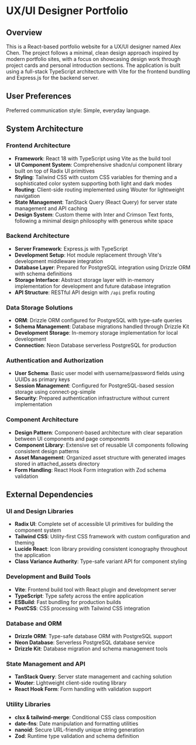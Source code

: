 # UX/UI Designer Portfolio

## Overview

This is a React-based portfolio website for a UX/UI designer named Alex Chen. The project follows a minimal, clean design approach inspired by modern portfolio sites, with a focus on showcasing design work through project cards and personal introduction sections. The application is built using a full-stack TypeScript architecture with Vite for the frontend bundling and Express.js for the backend server.

## User Preferences

Preferred communication style: Simple, everyday language.

## System Architecture

### Frontend Architecture
- **Framework**: React 18 with TypeScript using Vite as the build tool
- **UI Component System**: Comprehensive shadcn/ui component library built on top of Radix UI primitives
- **Styling**: Tailwind CSS with custom CSS variables for theming and a sophisticated color system supporting both light and dark modes
- **Routing**: Client-side routing implemented using Wouter for lightweight navigation
- **State Management**: TanStack Query (React Query) for server state management and API caching
- **Design System**: Custom theme with Inter and Crimson Text fonts, following a minimal design philosophy with generous white space

### Backend Architecture
- **Server Framework**: Express.js with TypeScript
- **Development Setup**: Hot module replacement through Vite's development middleware integration
- **Database Layer**: Prepared for PostgreSQL integration using Drizzle ORM with schema definitions
- **Storage Interface**: Abstract storage layer with in-memory implementation for development and future database integration
- **API Structure**: RESTful API design with `/api` prefix routing

### Data Storage Solutions
- **ORM**: Drizzle ORM configured for PostgreSQL with type-safe queries
- **Schema Management**: Database migrations handled through Drizzle Kit
- **Development Storage**: In-memory storage implementation for local development
- **Connection**: Neon Database serverless PostgreSQL for production

### Authentication and Authorization
- **User Schema**: Basic user model with username/password fields using UUIDs as primary keys
- **Session Management**: Configured for PostgreSQL-based session storage using connect-pg-simple
- **Security**: Prepared authentication infrastructure without current implementation

### Component Architecture
- **Design Pattern**: Component-based architecture with clear separation between UI components and page components
- **Component Library**: Extensive set of reusable UI components following consistent design patterns
- **Asset Management**: Organized asset structure with generated images stored in attached_assets directory
- **Form Handling**: React Hook Form integration with Zod schema validation

## External Dependencies

### UI and Design Libraries
- **Radix UI**: Complete set of accessible UI primitives for building the component system
- **Tailwind CSS**: Utility-first CSS framework with custom configuration and theming
- **Lucide React**: Icon library providing consistent iconography throughout the application
- **Class Variance Authority**: Type-safe variant API for component styling

### Development and Build Tools
- **Vite**: Frontend build tool with React plugin and development server
- **TypeScript**: Type safety across the entire application
- **ESBuild**: Fast bundling for production builds
- **PostCSS**: CSS processing with Tailwind CSS integration

### Database and ORM
- **Drizzle ORM**: Type-safe database ORM with PostgreSQL support
- **Neon Database**: Serverless PostgreSQL database service
- **Drizzle Kit**: Database migration and schema management tools

### State Management and API
- **TanStack Query**: Server state management and caching solution
- **Wouter**: Lightweight client-side routing library
- **React Hook Form**: Form handling with validation support

### Utility Libraries
- **clsx & tailwind-merge**: Conditional CSS class composition
- **date-fns**: Date manipulation and formatting utilities
- **nanoid**: Secure URL-friendly unique string generation
- **Zod**: Runtime type validation and schema definition